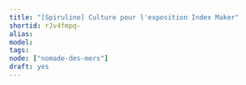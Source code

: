 ```yaml
---
title: "[Spiruline] Culture pour l'exposition Index Maker"
shortid: rJv4fmpq-
alias:
model:
tags:
node: ["nomade-des-mers"]
draft: yes
---
```

